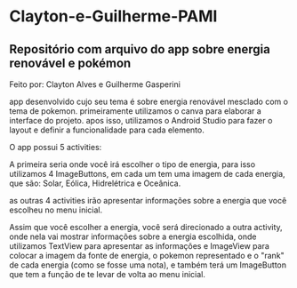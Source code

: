 # Clayton-e-Guilherme-PAMI
## Repositório com arquivo do app sobre energia renovável e pokémon

Feito por: Clayton Alves e Guilherme Gasperini

app desenvolvido cujo seu tema é sobre energia renovável mesclado com o tema de pokemon.
primeiramente utilizamos o canva para elaborar a interface do projeto.
apos isso, utilizamos o Android Studio para fazer o layout e definir a funcionalidade para cada elemento.

O app possui 5 activities:

A primeira seria onde você irá escolher o tipo de energia, para isso utilizamos 4 ImageButtons, em cada um tem uma imagem de cada energia, que são: Solar, Eólica, Hidrelétrica e Oceânica.

as outras 4 activities irão apresentar informações sobre a energia que você escolheu no menu inicial.

Assim que você escolher a energia, você será direcionado a outra activity, onde nela vai mostrar informações sobre a energia escolhida, onde utilizamos TextView para apresentar as informações e ImageView para colocar a imagem da fonte de energia, o pokemon representado e o "rank" de cada energia (como se fosse uma nota), e também terá um ImageButton que tem a função de te levar de volta ao menu inicial.

